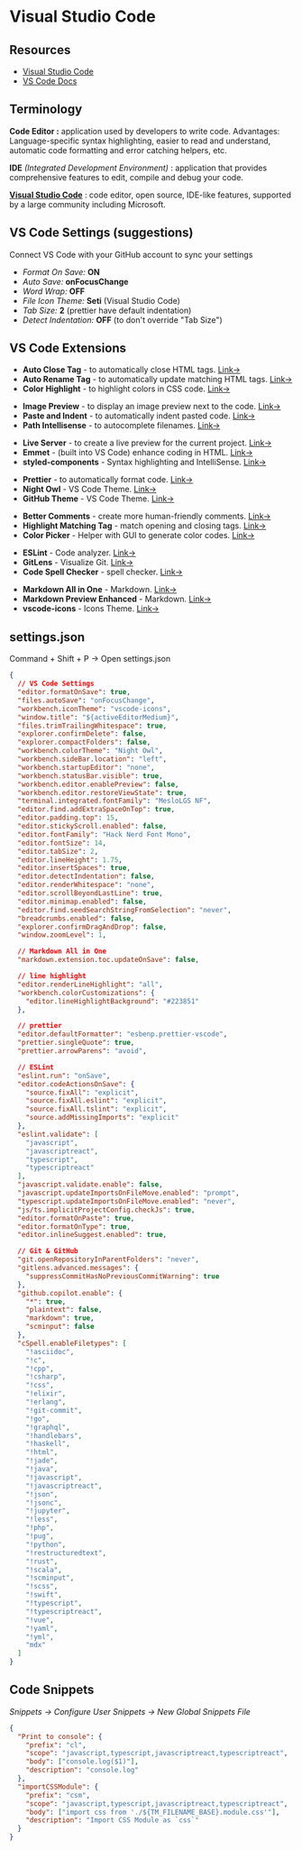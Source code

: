 # Visual Studio Code

## Resources

- [Visual Studio Code](https://code.visualstudio.com/)
- [VS Code Docs](https://code.visualstudio.com/docs)

## Terminology

**Code Editor :** application used by developers to write code. Advantages: Language-specific syntax highlighting, easier to read and understand, automatic code formatting and error catching helpers, etc.

**IDE** _(Integrated Development Environment)_ : application that provides comprehensive features to edit, compile and debug your code.

[**Visual Studio Code**](https://code.visualstudio.com/) : code editor, open source, IDE-like features, supported by a large community including Microsoft.

## VS Code Settings (suggestions)

Connect VS Code with your GitHub account to sync your settings

- _Format On Save:_ **ON**
- _Auto Save:_ **onFocusChange**
- _Word Wrap:_ **OFF**
- _File Icon Theme:_ **Seti** (Visual Studio Code)
- _Tab Size:_ **2** (prettier have default indentation)
- _Detect Indentation:_ **OFF** (to don't override "Tab Size")

## VS Code Extensions

- **Auto Close Tag** - to automatically close HTML tags. [Link→](https://marketplace.visualstudio.com/items?itemName=formulahendry.auto-close-tag)
- **Auto Rename Tag** - to automatically update matching HTML tags. [Link→](https://marketplace.visualstudio.com/items?itemName=formulahendry.auto-rename-tag)
- **Color Highlight** - to highlight colors in CSS code. [Link→](https://marketplace.visualstudio.com/items?itemName=naumovs.color-highlight)

<div></div>

- **Image Preview** - to display an image preview next to the code. [Link→](https://marketplace.visualstudio.com/items?itemName=kisstkondoros.vscode-gutter-preview)
- **Paste and Indent** - to automatically indent pasted code. [Link→](https://marketplace.visualstudio.com/items?itemName=Rubymaniac.vscode-paste-and-indent)
- **Path Intellisense** - to autocomplete filenames. [Link→](https://marketplace.visualstudio.com/items?itemName=christian-kohler.path-intellisense)

<div></div>

- **Live Server** - to create a live preview for the current project. [Link→](https://marketplace.visualstudio.com/items?itemName=ritwickdey.LiveServer)
- **Emmet** - (built into VS Code) enhance coding in HTML. [Link→](https://docs.emmet.io/)
- **styled-components** - Syntax highlighting and IntelliSense. [Link→](https://marketplace.visualstudio.com/items?itemName=styled-components.vscode-styled-components)

<div></div>

- **Prettier** - to automatically format code. [Link→](https://marketplace.visualstudio.com/items?itemName=esbenp.prettier-vscode)
- **Night Owl** - VS Code Theme. [Link→](https://marketplace.visualstudio.com/items?itemName=sdras.night-owl)
- **GitHub Theme** - VS Code Theme. [Link→](https://marketplace.visualstudio.com/items?itemName=GitHub.github-vscode-theme)

<div></div>

- **Better Comments** - create more human-friendly comments. [Link→](https://marketplace.visualstudio.com/items?itemName=aaron-bond.better-comments)
- **Highlight Matching Tag** - match opening and closing tags. [Link→](https://marketplace.visualstudio.com/items?itemName=vincaslt.highlight-matching-tag)
- **Color Picker** - Helper with GUI to generate color codes. [Link→](https://marketplace.visualstudio.com/items?itemName=anseki.vscode-color)

<div></div>

- **ESLint** - Code analyzer. [Link→](https://marketplace.visualstudio.com/items?itemName=dbaeumer.vscode-eslint)
- **GitLens** - Visualize Git. [Link→](https://marketplace.visualstudio.com/items?itemName=eamodio.gitlens)
- **Code Spell Checker** - spell checker. [Link→](https://marketplace.visualstudio.com/items?itemName=streetsidesoftware.code-spell-checker)

<div></div>

- **Markdown All in One** - Markdown. [Link→](https://marketplace.visualstudio.com/items?itemName=yzhang.markdown-all-in-one)
- **Markdown Preview Enhanced** - Markdown. [Link→](https://marketplace.visualstudio.com/items?itemName=shd101wyy.markdown-preview-enhanced)
- **vscode-icons** - Icons Theme. [Link→](https://marketplace.visualstudio.com/items?itemName=vscode-icons-team.vscode-icons)

## settings.json

Command + Shift + P -> Open settings.json

```json
{
  // VS Code Settings
  "editor.formatOnSave": true,
  "files.autoSave": "onFocusChange",
  "workbench.iconTheme": "vscode-icons",
  "window.title": "${activeEditorMedium}",
  "files.trimTrailingWhitespace": true,
  "explorer.confirmDelete": false,
  "explorer.compactFolders": false,
  "workbench.colorTheme": "Night Owl",
  "workbench.sideBar.location": "left",
  "workbench.startupEditor": "none",
  "workbench.statusBar.visible": true,
  "workbench.editor.enablePreview": false,
  "workbench.editor.restoreViewState": true,
  "terminal.integrated.fontFamily": "MesloLGS NF",
  "editor.find.addExtraSpaceOnTop": true,
  "editor.padding.top": 15,
  "editor.stickyScroll.enabled": false,
  "editor.fontFamily": "Hack Nerd Font Mono",
  "editor.fontSize": 14,
  "editor.tabSize": 2,
  "editor.lineHeight": 1.75,
  "editor.insertSpaces": true,
  "editor.detectIndentation": false,
  "editor.renderWhitespace": "none",
  "editor.scrollBeyondLastLine": true,
  "editor.minimap.enabled": false,
  "editor.find.seedSearchStringFromSelection": "never",
  "breadcrumbs.enabled": false,
  "explorer.confirmDragAndDrop": false,
  "window.zoomLevel": 1,

  // Markdown All in One
  "markdown.extension.toc.updateOnSave": false,

  // line highlight
  "editor.renderLineHighlight": "all",
  "workbench.colorCustomizations": {
    "editor.lineHighlightBackground": "#223851"
  },

  // prettier
  "editor.defaultFormatter": "esbenp.prettier-vscode",
  "prettier.singleQuote": true,
  "prettier.arrowParens": "avoid",

  // ESLint
  "eslint.run": "onSave",
  "editor.codeActionsOnSave": {
    "source.fixAll": "explicit",
    "source.fixAll.eslint": "explicit",
    "source.fixAll.tslint": "explicit",
    "source.addMissingImports": "explicit"
  },
  "eslint.validate": [
    "javascript",
    "javascriptreact",
    "typescript",
    "typescriptreact"
  ],
  "javascript.validate.enable": false,
  "javascript.updateImportsOnFileMove.enabled": "prompt",
  "typescript.updateImportsOnFileMove.enabled": "never",
  "js/ts.implicitProjectConfig.checkJs": true,
  "editor.formatOnPaste": true,
  "editor.formatOnType": true,
  "editor.inlineSuggest.enabled": true,

  // Git & GitHub
  "git.openRepositoryInParentFolders": "never",
  "gitlens.advanced.messages": {
    "suppressCommitHasNoPreviousCommitWarning": true
  },
  "github.copilot.enable": {
    "*": true,
    "plaintext": false,
    "markdown": true,
    "scminput": false
  },
  "cSpell.enableFiletypes": [
    "!asciidoc",
    "!c",
    "!cpp",
    "!csharp",
    "!css",
    "!elixir",
    "!erlang",
    "!git-commit",
    "!go",
    "!graphql",
    "!handlebars",
    "!haskell",
    "!html",
    "!jade",
    "!java",
    "!javascript",
    "!javascriptreact",
    "!json",
    "!jsonc",
    "!jupyter",
    "!less",
    "!php",
    "!pug",
    "!python",
    "!restructuredtext",
    "!rust",
    "!scala",
    "!scminput",
    "!scss",
    "!swift",
    "!typescript",
    "!typescriptreact",
    "!vue",
    "!yaml",
    "!yml",
    "mdx"
  ]
}
```

## Code Snippets

_Snippets -> Configure User Snippets -> New Global Snippets File_

```json
{
  "Print to console": {
    "prefix": "cl",
    "scope": "javascript,typescript,javascriptreact,typescriptreact",
    "body": ["console.log($1)"],
    "description": "console.log"
  },
  "importCSSModule": {
    "prefix": "csm",
    "scope": "javascript,typescript,javascriptreact,typescriptreact",
    "body": ["import css from './${TM_FILENAME_BASE}.module.css'"],
    "description": "Import CSS Module as `css`"
  }
}
```
